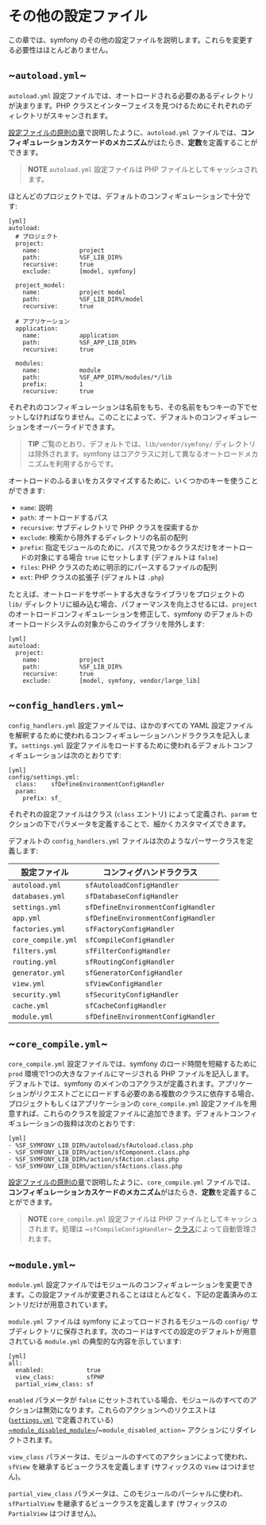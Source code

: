 その他の設定ファイル
======================

この章では、symfony のその他の設定ファイルを説明します。これらを変更する必要性はほとんどありません。

~`autoload.yml`~
----------------

`autoload.yml` 設定ファイルでは、オートロードされる必要のあるディレクトリが決まります。PHP クラスとインターフェイスを見つけるためにそれぞれのディレクトリがスキャンされます。

[設定ファイルの原則の章](#chapter_03)で説明したように、`autoload.yml` ファイルでは、**コンフィギュレーションカスケードのメカニズム**がはたらき、**定数**を定義することができます。

>**NOTE**
>`autoload.yml` 設定ファイルは PHP ファイルとしてキャッシュされます。

ほとんどのプロジェクトでは、デフォルトのコンフィギュレーションで十分です:

    [yml]
    autoload:
      # プロジェクト
      project:
        name:           project
        path:           %SF_LIB_DIR%
        recursive:      true
        exclude:        [model, symfony]

      project_model:
        name:           project model
        path:           %SF_LIB_DIR%/model
        recursive:      true

      # アプリケーション
      application:
        name:           application
        path:           %SF_APP_LIB_DIR%
        recursive:      true

      modules:
        name:           module
        path:           %SF_APP_DIR%/modules/*/lib
        prefix:         1
        recursive:      true

それぞれのコンフィギュレーションは名前をもち、その名前をもつキーの下でセットしなければなりません。このことによって、デフォルトのコンフィギュレーションをオーバーライドできます。

>**TIP**
>ご覧のとおり、デフォルトでは、`lib/vendor/symfony/` ディレクトリは除外されます。symfony はコアクラスに対して異なるオートロードメカニズムを利用するからです。

オートロードのふるまいをカスタマイズするために、いくつかのキーを使うことができます:

 * `name`: 説明
 * `path`: オートロードするパス
 * `recursive`: サブディレクトリで PHP クラスを探索するか
 * `exclude`: 検索から除外するディレクトリの名前の配列
 * `prefix`: 指定モジュールのために、パスで見つかるクラスだけをオートロードの対象にする場合 `true` にセットします (デフォルトは `false`)
 * `files`: PHP クラスのために明示的にパースするファイルの配列
 * `ext`: PHP クラスの拡張子 (デフォルトは `.php`)

たとえば、オートロードをサポートする大きなライブラリをプロジェクトの `lib/` ディレクトリに組み込む場合、パフォーマンスを向上させるには、`project` のオートロードコンフィギュレーションを修正して、symfony のデフォルトのオートロードシステムの対象からこのライブラリを除外します:

    [yml]
    autoload:
      project:
        name:           project
        path:           %SF_LIB_DIR%
        recursive:      true
        exclude:        [model, symfony, vendor/large_lib]

~`config_handlers.yml`~
-----------------------

`config_handlers.yml` 設定ファイルでは、ほかのすべての YAML 設定ファイルを解釈するために使われるコンフィギュレーションハンドラクラスを記入します。`settings.yml` 設定ファイルをロードするために使われるデフォルトコンフィギュレーションは次のとおりです:

    [yml]
    config/settings.yml:
      class:    sfDefineEnvironmentConfigHandler
      param:
        prefix: sf_

それぞれの設定ファイルはクラス (`class` エントリ) によって定義され、`param` セクションの下でパラメータを定義することで、細かくカスタマイズできます。

デフォルトの `config_handlers.yml` ファイルは次のようなパーサークラスを定義します:

 | 設定ファイル       | コンフィグハンドラクラス         |
 | ------------------ | ---------------------------------- |
 | `autoload.yml`     | `sfAutoloadConfigHandler`          |
 | `databases.yml`    | `sfDatabaseConfigHandler`          |
 | `settings.yml`     | `sfDefineEnvironmentConfigHandler` |
 | `app.yml`          | `sfDefineEnvironmentConfigHandler` |
 | `factories.yml`    | `sfFactoryConfigHandler`           |
 | `core_compile.yml` | `sfCompileConfigHandler`           |
 | `filters.yml`      | `sfFilterConfigHandler`            |
 | `routing.yml`      | `sfRoutingConfigHandler`           |
 | `generator.yml`    | `sfGeneratorConfigHandler`         |
 | `view.yml`         | `sfViewConfigHandler`              |
 | `security.yml`     | `sfSecurityConfigHandler`          |
 | `cache.yml`        | `sfCacheConfigHandler`             |
 | `module.yml`       | `sfDefineEnvironmentConfigHandler` |

~`core_compile.yml`~
--------------------

`core_compile.yml` 設定ファイルでは、symfony のロード時間を短縮するために `prod` 環境で1つの大きなファイルにマージされる PHP ファイルを記入します。デフォルトでは、symfony のメインのコアクラスが定義されます。アプリケーションがリクエストごとにロードする必要のある複数のクラスに依存する場合、プロジェクトもしくはアプリケーションの `core_compile.yml` 設定ファイルを用意すれば、これらのクラスを設定ファイルに追加できます。デフォルトコンフィギュレーションの抜粋は次のとおりです:

    [yml]
    - %SF_SYMFONY_LIB_DIR%/autoload/sfAutoload.class.php
    - %SF_SYMFONY_LIB_DIR%/action/sfComponent.class.php
    - %SF_SYMFONY_LIB_DIR%/action/sfAction.class.php
    - %SF_SYMFONY_LIB_DIR%/action/sfActions.class.php

[設定ファイルの原則の章](#chapter_03)で説明したように、`core_compile.yml` ファイルでは、**コンフィギュレーションカスケードのメカニズム**がはたらき、**定数**を定義することができます。

>**NOTE**
>`core_compile.yml` 設定ファイルは PHP ファイルとしてキャッシュされます。処理は ~`sfCompileConfigHandler`~ [クラス](#chapter_14_config_handlers_yml)によって自動管理されます。

~`module.yml`~
--------------

`module.yml` 設定ファイルではモジュールのコンフィギュレーションを変更できます。この設定ファイルが変更されることはほとんどなく、下記の定義済みのエントリだけが用意されています。

`module.yml` ファイルは symfony によってロードされるモジュールの `config/` サブディレクトリに保存されます。次のコードはすべての設定のデフォルトが用意されている `module.yml` の典型的な内容を示しています:

    [yml]
    all:
      enabled:            true
      view_class:         sfPHP
      partial_view_class: sf

`enabled` パラメータが `false` にセットされている場合、モジュールのすべてのアクションは無効になります。これらのアクションへのリクエストは ([`settings.yml`](#chapter_04) で定義されている) [~`module_disabled_module`~](#chapter_04)/~`module_disabled_action`~ アクションにリダイレクトされます。

`view_class` パラメータは、モジュールのすべてのアクションによって使われ、`sfView` を継承するビュークラスを定義します (サフィックスの `View` はつけません)。

`partial_view_class` パラメータは、このモジュールのパーシャルに使われ、`sfPartialView` を継承するビュークラスを定義します (サフィックスの `PartialView` はつけません)。
